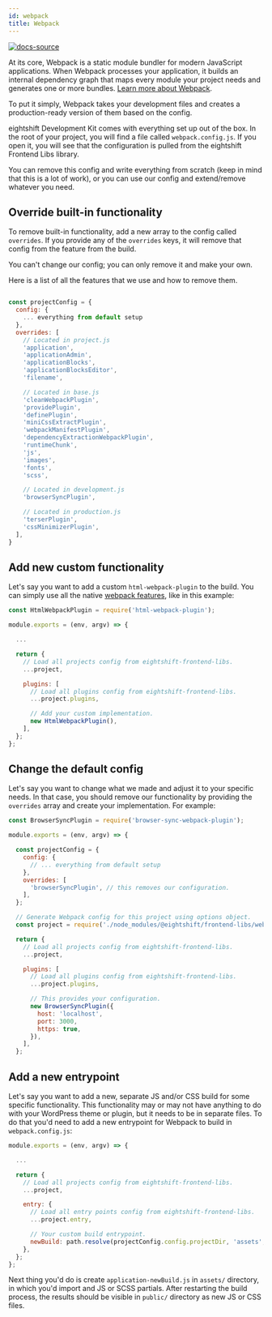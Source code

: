 ```yaml
---
id: webpack
title: Webpack
---
```


[![docs-source](https://img.shields.io/badge/source-eightshift--frontend--libs-yellow?style=for-the-badge&logo=javascript&labelColor=2a2a2a)](https://github.com/infinum/eightshift-frontend-libs)

At its core, Webpack is a static module bundler for modern JavaScript applications. When Webpack processes your application, it builds an internal dependency graph that maps every module your project needs and generates one or more bundles. [Learn more about Webpack](https://webpack.js.org/concepts/).

To put it simply, Webpack takes your development files and creates a production-ready version of them based on the config.

eightshift Development Kit comes with everything set up out of the box. In the root of your project, you will find a file called `webpack.config.js`. If you open it, you will see that the configuration is pulled from the eightshift Frontend Libs library.

You can remove this config and write everything from scratch (keep in mind that this is a lot of work), or you can use our config and extend/remove whatever you need.

## Override built-in functionality

To remove built-in functionality, add a new array to the config called `overrides`.
If you provide any of the `overrides` keys, it will remove that config from the feature from the build.

You can't change our config; you can only remove it and make your own.

Here is a list of all the features that we use and how to remove them.

```js

const projectConfig = {
  config: {
    ... everything from default setup
  },
  overrides: [
    // Located in project.js
    'application',
    'applicationAdmin',
    'applicationBlocks',
    'applicationBlocksEditor',
    'filename',

    // Located in base.js
    'cleanWebpackPlugin',
    'providePlugin',
    'definePlugin',
    'miniCssExtractPlugin',
    'webpackManifestPlugin',
    'dependencyExtractionWebpackPlugin',
    'runtimeChunk',
    'js',
    'images',
    'fonts',
    'scss',

    // Located in development.js
    'browserSyncPlugin',

    // Located in production.js
    'terserPlugin',
    'cssMinimizerPlugin',
  ],
}
```

## Add new custom functionality

Let's say you want to add a custom `html-webpack-plugin` to the build. You can simply use all the native [webpack features](https://webpack.js.org/guides/), like in this example:

```js
const HtmlWebpackPlugin = require('html-webpack-plugin');

module.exports = (env, argv) => {

  ...

  return {
    // Load all projects config from eightshift-frontend-libs.
    ...project,

    plugins: [
      // Load all plugins config from eightshift-frontend-libs.
      ...project.plugins,

      // Add your custom implementation.
      new HtmlWebpackPlugin(),
    ],
  };
};
```

## Change the default config

Let's say you want to change what we made and adjust it to your specific needs. In that case, you should remove our functionality by providing the `overrides` array and create your implementation. For example:

```js
const BrowserSyncPlugin = require('browser-sync-webpack-plugin');

module.exports = (env, argv) => {

  const projectConfig = {
    config: {
      // ... everything from default setup
    },
    overrides: [
      'browserSyncPlugin', // this removes our configuration.
    ],
  };

  // Generate Webpack config for this project using options object.
  const project = require('./node_modules/@eightshift/frontend-libs/webpack')(argv.mode, projectConfig);

  return {
    // Load all projects config from eightshift-frontend-libs.
    ...project,

    plugins: [
      // Load all plugins config from eightshift-frontend-libs.
      ...project.plugins,

      // This provides your configuration.
      new BrowserSyncPlugin({
        host: 'localhost',
        port: 3000,
        https: true,
      }),
    ],
  };
```

## Add a new entrypoint

Let's say you want to add a new, separate JS and/or CSS build for some specific functionality. This functionality may or may not have anything to do with your WordPress theme or plugin, but it needs to be in separate files. To do that you'd need to add a new entrypoint for Webpack to build in `webpack.config.js`:

```js
module.exports = (env, argv) => {

  ...

  return {
    // Load all projects config from eightshift-frontend-libs.
    ...project,

    entry: {
      // Load all entry points config from eightshift-frontend-libs.
      ...project.entry,

      // Your custom build entrypoint.
      newBuild: path.resolve(projectConfig.config.projectDir, 'assets', 'application-newBuild.js'),
    },
  };
};
```

Next thing you'd do is create `application-newBuild.js` in `assets/` directory, in which you'd import and JS or SCSS partials. After restarting the build process, the results should be visible in `public/` directory as new JS or CSS files.
